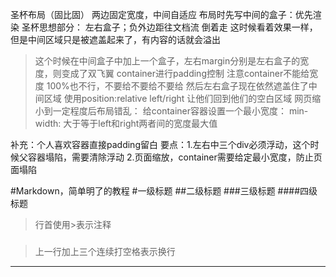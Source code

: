 圣杯布局（固比固）
    两边固定宽度，中间自适应
    布局时先写中间的盒子：优先渲染
    圣杯思想部分：
        左右盒子；负外边距往文档流 倒着走
        这时候看着效果一样，但是中间区域只是被遮盖起来了，有内容的话就会溢出
>这个时候在中间盒子中加上一个盒子，左右margin分别是左右盒子的宽度，则变成了双飞翼
            container进行padding控制
                注意container不能给宽度 100%也不行，不要给不要给不要给
            然后左右盒子现在依然遮盖住了中间区域
                使用position:relative
                    left/right
                    让他们回到他们的空白区域
            网页缩小到一定程度后布局错乱：
                给container容器设置一个最小宽度：
                    min-width: 大于等于left和right两者间的宽度最大值



补充：个人喜欢容器直接padding留白
要点：1.左右中三个div必须浮动，这个时候父容器塌陷，需要清除浮动 
      2.页面缩放，container需要给定最小宽度，防止页面塌陷






#Markdown，简单明了的教程
#一级标题
##二级标题
###三级标题
####四级标题
>行首使用>表示注释
###   
>上一行加上三个连续打空格表示换行
***
